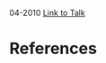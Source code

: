

04-2010
[Link to Talk](https://www.churchofjesuschrist.org/study/general-conference/2010/04/priesthood-session?lang=eng)



# References

